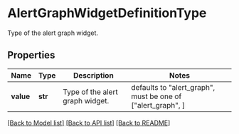 # AlertGraphWidgetDefinitionType

Type of the alert graph widget.

## Properties

| Name      | Type    | Description                     | Notes                                                       |
| --------- | ------- | ------------------------------- | ----------------------------------------------------------- |
| **value** | **str** | Type of the alert graph widget. | defaults to "alert_graph", must be one of ["alert_graph", ] |

[[Back to Model list]](README.md#documentation-for-models) [[Back to API list]](README.md#documentation-for-api-endpoints) [[Back to README]](README.md)
